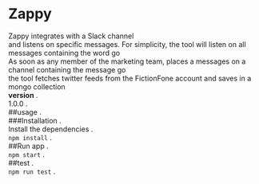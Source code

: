 # Zappy <br /> 
Zappy integrates with a Slack channel <br /> 
and listens on specific messages. For simplicity, the tool will listen on all messages containing the word go <br />
As soon as any member of the marketing team, places a messages on a channel containing the message go <br />
the tool fetches twitter feeds from the FictionFone account and saves in a mongo collection <br />
**version** . <br />
1.0.0 . <br />
##usage . <br />
###Installation .<br /> 
Install the dependencies . <br />
```npm install``` . <br />
##Run app . <br />
```npm start``` . <br />
##test . <br />
```npm run test``` .<br /> 

